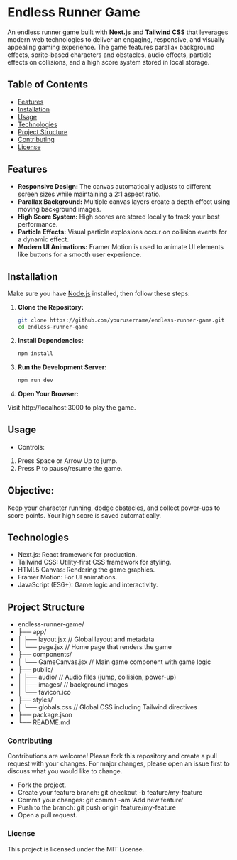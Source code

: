 # Endless Runner Game

An endless runner game built with **Next.js** and **Tailwind CSS** that leverages modern web technologies to deliver an engaging, responsive, and visually appealing gaming experience. The game features parallax background effects, sprite-based characters and obstacles, audio effects, particle effects on collisions, and a high score system stored in local storage.

## Table of Contents

- [Features](#features)
- [Installation](#installation)
- [Usage](#usage)
- [Technologies](#technologies)
- [Project Structure](#project-structure)
- [Contributing](#contributing)
- [License](#license)

## Features

- **Responsive Design:** The canvas automatically adjusts to different screen sizes while maintaining a 2:1 aspect ratio.
- **Parallax Background:** Multiple canvas layers create a depth effect using moving background images.
- **High Score System:** High scores are stored locally to track your best performance.
- **Particle Effects:** Visual particle explosions occur on collision events for a dynamic effect.
- **Modern UI Animations:** Framer Motion is used to animate UI elements like buttons for a smooth user experience.

## Installation

Make sure you have [Node.js](https://nodejs.org/) installed, then follow these steps:

1. **Clone the Repository:**

   ```bash
   git clone https://github.com/yourusername/endless-runner-game.git
   cd endless-runner-game
   ```

2. **Install Dependencies:**

   ```bash
   npm install
   ```

3. **Run the Development Server:**

   ```bash
   npm run dev
   ```

4. **Open Your Browser:**

Visit http://localhost:3000 to play the game.

## Usage

- Controls:

1. Press Space or Arrow Up to jump.
2. Press P to pause/resume the game.

## Objective:

Keep your character running, dodge obstacles, and collect power-ups to score points. Your high score is saved automatically.

## Technologies

- Next.js: React framework for production.
- Tailwind CSS: Utility-first CSS framework for styling.
- HTML5 Canvas: Rendering the game graphics.
- Framer Motion: For UI animations.
- JavaScript (ES6+): Game logic and interactivity.

## Project Structure

- endless-runner-game/
- ├── app/
- │ ├── layout.jsx // Global layout and metadata
- │ └── page.jsx // Home page that renders the game
- ├── components/
- │ └── GameCanvas.jsx // Main game component with game logic
- ├── public/
- │ ├── audio/ // Audio files (jump, collision, power-up)
- │ ├── images/ // background images
- │ └── favicon.ico
- ├── styles/
- │ └── globals.css // Global CSS including Tailwind directives
- ├── package.json
- └── README.md

### Contributing

Contributions are welcome! Please fork this repository and create a pull request with your changes. For major changes, please open an issue first to discuss what you would like to change.

- Fork the project.
- Create your feature branch: git checkout -b feature/my-feature
- Commit your changes: git commit -am 'Add new feature'
- Push to the branch: git push origin feature/my-feature
- Open a pull request.

### License

This project is licensed under the MIT License.
